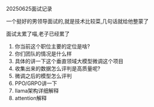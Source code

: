 20250625面试记录

一个挺好的男领导面试的,就是技术比较菜,几句话就给他整蒙了

面试太累了喵,老子已经累了


1. 你当前这个职位主要的定位是啥?
2. 你们团队的情况是什么样
3. 具体的讲一下这个垂直领域大模型微调这个项目
4. 收集出来的数据怎么评判是高质量呢?
5. 微调之后的模型怎么评判
6. PPO/GRPO讲一下
7. llama架构详细解释
8. attention解释
